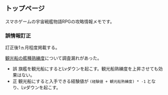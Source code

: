 ## トップページ

スマホゲームの宇宙戦艦物語RPGの攻略情報メモです。


### 誤情報訂正

訂正後1ヵ月程度掲載する。

[観光船の艦種熟練度](艦種熟練度.md#観光船)について調査漏れがあった。

* 誤 旗艦を観光船にするとLvダウンを起こす。観光船熟練度を上昇させても効果はない。
* 正 観光船にすると入手できる経験値が `(経験値 + 観光船熟練度) * -1` となり、Lvダウンを起こす。
